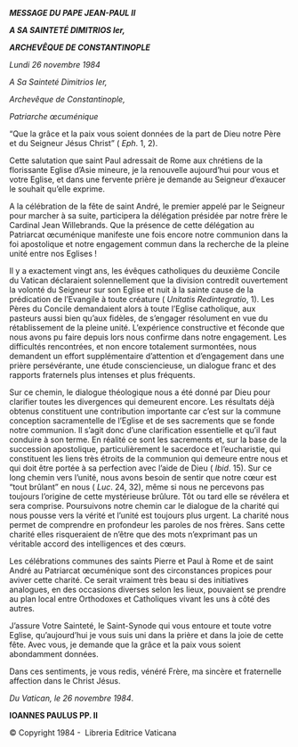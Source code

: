 ***MESSAGE DU PAPE JEAN-PAUL II***

***A SA SAINTETÉ DIMITRIOS Ier,***

***ARCHEVÊQUE DE CONSTANTINOPLE***

*Lundi 26 novembre 1984*

*A Sa Sainteté Dimitrios Ier,*

*Archevêque de Constantinople,*

*Patriarche œcuménique*

“Que la grâce et la paix vous soient données de la part de Dieu notre Père et du Seigneur Jésus Christ” ( *Eph*. 1, 2).

Cette salutation que saint Paul adressait de Rome aux chrétiens de la florissante Eglise d’Asie mineure, je la renouvelle aujourd’hui pour vous et votre Eglise, et dans une fervente prière je demande au Seigneur d’exaucer le souhait qu’elle exprime.

A la célébration de la fête de saint André, le premier appelé par le Seigneur pour marcher à sa suite, participera la délégation présidée par notre frère le Cardinal Jean Willebrands. Que la présence de cette délégation au Patriarcat œcuménique manifeste une fois encore notre communion dans la foi apostolique et notre engagement commun dans la recherche de la pleine unité entre nos Eglises !

Il y a exactement vingt ans, les évêques catholiques du deuxième Concile du Vatican déclaraient solennellement que la division contredit ouvertement la volonté du Seigneur sur son Eglise et nuit à la sainte cause de la prédication de l’Evangile à toute créature ( *Unitatis Redintegratio*, 1). Les Pères du Concile demandaient alors à toute l’Eglise catholique, aux pasteurs aussi bien qu’aux fidèles, de s’engager résolument en vue du rétablissement de la pleine unité. L’expérience constructive et féconde que nous avons pu faire depuis lors nous confirme dans notre engagement. Les difficultés rencontrées, et non encore totalement surmontées, nous demandent un effort supplémentaire d’attention et d’engagement dans une prière persévérante, une étude consciencieuse, un dialogue franc et des rapports fraternels plus intenses et plus fréquents.

Sur ce chemin, le dialogue théologique nous a été donné par Dieu pour clarifier toutes les divergences qui demeurent encore. Les résultats déjà obtenus constituent une contribution importante car c’est sur la commune conception sacramentelle de l’Eglise et de ses sacrements que se fonde notre communion. Il s’agit donc d’une clarification essentielle et qu’il faut conduire à son terme. En réalité ce sont les sacrements et, sur la base de la succession apostolique, particulièrement le sacerdoce et l’eucharistie, qui constituent les liens très étroits de la communion qui demeure entre nous et qui doit être portée à sa perfection avec l’aide de Dieu ( *Ibid*. 15). Sur ce long chemin vers l’unité, nous avons besoin de sentir que notre cœur est “tout brûlant” en nous ( *Luc*. 24, 32), même si nous ne percevons pas toujours l’origine de cette mystérieuse brûlure. Tôt ou tard elle se révélera et sera comprise. Poursuivons notre chemin car le dialogue de la charité qui nous pousse vers la vérité et l’unité est toujours plus urgent. La charité nous permet de comprendre en profondeur les paroles de nos frères. Sans cette charité elles risqueraient de n’être que des mots n’exprimant pas un véritable accord des intelligences et des cœurs.

Les célébrations communes des saints Pierre et Paul à Rome et de saint André au Patriarcat œcuménique sont des circonstances propices pour aviver cette charité. Ce serait vraiment très beau si des initiatives analogues, en des occasions diverses selon les lieux, pouvaient se prendre au plan local entre Orthodoxes et Catholiques vivant les uns à côté des autres.

J’assure Votre Sainteté, le Saint-Synode qui vous entoure et toute votre Eglise, qu’aujourd’hui je vous suis uni dans la prière et dans la joie de cette fête. Avec vous, je demande que la grâce et la paix vous soient abondamment données.

Dans ces sentiments, je vous redis, vénéré Frère, ma sincère et fraternelle affection dans le Christ Jésus.

*Du Vatican, le 26 novembre 1984*.

**IOANNES PAULUS PP. II**

© Copyright 1984 -  Libreria Editrice Vaticana
